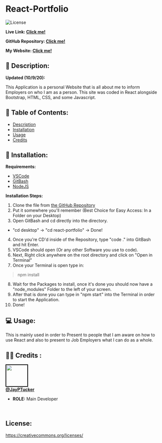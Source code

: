 # React-Portfolio

![License](https://img.shields.io/badge/License-CCL-brightgreen) 

**Live Link: [Click me!](https://jayptucker.github.io/React-Portfolio/)** 
 
**GitHub Repository: [Click me!](https://github.com/JayPTucker/React-Portfolio)** 

**My Website: [Click me!](https://www.jayptucker.com/)**
 
## 📄 Description: <a name='description'></a> 
**Updated (10/9/20):**

This Application is a personal Website that is all about me to inform Employers on who I am as a person.  This site was coded in React alongside Bootstrap, HTML, CSS, and some Javascript.
 
## 📖 Table of Contents: 
- [Description](#description) 
- [Installation](#installation) 
- [Usage](#usage) 
- [Credits](#credits) 

 
## 🔌 Installation: <a name='installation'></a> 

**Requirements:**
- [VSCode](https://code.visualstudio.com/)
- [GitBash](https://git-scm.com/downloads)
- [NodeJS](https://nodejs.org/en/)

**Installation Steps:**
1. Clone the file from [the GitHub Repository](https://github.com/JayPTucker/React-Portfolio)
2. Put it somewhere you'll remember (Best Choice for Easy Access: In a Folder on your Desktop)
3. Open GitBash and cd directly into the directory.
- "cd desktop" -> "cd react-portfolio" -> Done!
4. Once you're CD'd inside of the Repository, type "code ." into GitBash and hit Enter.
5. VSCode should open (Or any other Software you use to code).
6. Next, Right click anywhere on the root directory and click on "Open in Terminal"
7. Once your Terminal is open type in:

> npm install

8. Wait for the Packages to install, once it's done you should now have a "node_modules" Folder to the left of your screen.
9. After that is done you can type in "npm start" into the Terminal in order to start the Application.
10.  Done!
 
## 💻 Usage: <a name='usage'></a> 
 
This is mainly used in order to Present to people that I am aware on how to use React and also to present to Job Employers what I can do as a whole.
 
## 👨‍💼 Credits <a name='credits'></a>: 
 
<img src="https://avatars3.githubusercontent.com/u/58493507?s=460&u=263ac14280eff2f063c0507859985bb7750aaa00&v=4" width="70" style="border: 2px solid black"></img><br>
<a href="https://github.com/JayPTucker"><b>@JayPTucker</b></a>
<ul>
    <li><b>ROLE:</b> Main Developer</li>
</ul>
<br>

## License:
https://creativecommons.org/licenses/
